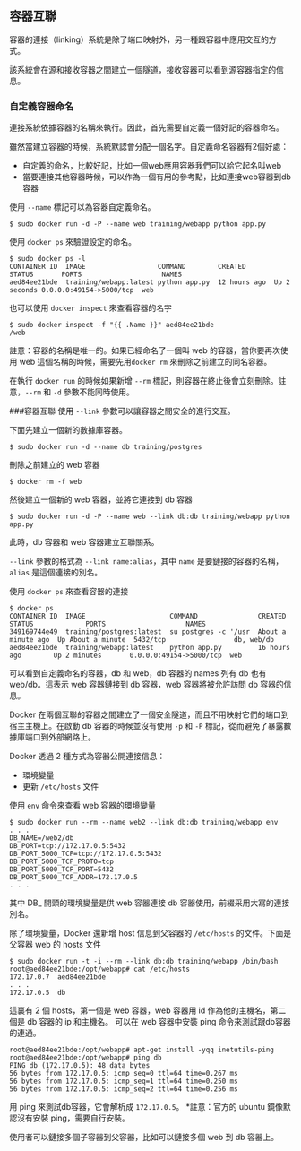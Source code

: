 ## 容器互聯
容器的連接（linking）系統是除了端口映射外，另一種跟容器中應用交互的方式。

該系統會在源和接收容器之間建立一個隧道，接收容器可以看到源容器指定的信息。

### 自定義容器命名
連接系統依據容器的名稱來執行。因此，首先需要自定義一個好記的容器命名。

雖然當建立容器的時候，系統默認會分配一個名字。自定義命名容器有2個好處：
* 自定義的命名，比較好記，比如一個web應用容器我們可以給它起名叫web
* 當要連接其他容器時候，可以作為一個有用的參考點，比如連接web容器到db容器

使用 `--name` 標記可以為容器自定義命名。
```
$ sudo docker run -d -P --name web training/webapp python app.py
```

使用 `docker ps` 來驗證設定的命名。
```
$ sudo docker ps -l
CONTAINER ID  IMAGE                  COMMAND        CREATED       STATUS       PORTS                    NAMES
aed84ee21bde  training/webapp:latest python app.py  12 hours ago  Up 2 seconds 0.0.0.0:49154->5000/tcp  web
```
也可以使用 `docker inspect` 來查看容器的名字
```
$ sudo docker inspect -f "{{ .Name }}" aed84ee21bde
/web
```
註意：容器的名稱是唯一的。如果已經命名了一個叫 web 的容器，當你要再次使用 web 這個名稱的時候，需要先用`docker rm` 來刪除之前建立的同名容器。

在執行 `docker run` 的時候如果新增 `--rm` 標記，則容器在終止後會立刻刪除。註意，`--rm` 和 `-d` 參數不能同時使用。

###容器互聯
使用 `--link` 參數可以讓容器之間安全的進行交互。

下面先建立一個新的數據庫容器。
```
$ sudo docker run -d --name db training/postgres
```
刪除之前建立的 web 容器
```
$ docker rm -f web
```
然後建立一個新的 web 容器，並將它連接到 db 容器
```
$ sudo docker run -d -P --name web --link db:db training/webapp python app.py
```
此時，db 容器和 web 容器建立互聯關系。

`--link` 參數的格式為 `--link name:alias`，其中 `name` 是要鏈接的容器的名稱，`alias` 是這個連接的別名。

使用 `docker ps` 來查看容器的連接
```
$ docker ps
CONTAINER ID  IMAGE                     COMMAND               CREATED             STATUS             PORTS                    NAMES
349169744e49  training/postgres:latest  su postgres -c '/usr  About a minute ago  Up About a minute  5432/tcp                 db, web/db
aed84ee21bde  training/webapp:latest    python app.py         16 hours ago        Up 2 minutes       0.0.0.0:49154->5000/tcp  web
```
可以看到自定義命名的容器，db 和 web，db 容器的 names 列有 db 也有 web/db。這表示 web 容器鏈接到 db 容器，web 容器將被允許訪問 db 容器的信息。

Docker 在兩個互聯的容器之間建立了一個安全隧道，而且不用映射它們的端口到宿主主機上。在啟動 db 容器的時候並沒有使用 `-p` 和 `-P` 標記，從而避免了暴露數據庫端口到外部網路上。

Docker 透過 2 種方式為容器公開連接信息：
* 環境變量
* 更新 `/etc/hosts` 文件

使用 `env` 命令來查看 web 容器的環境變量
```
$ sudo docker run --rm --name web2 --link db:db training/webapp env
. . .
DB_NAME=/web2/db
DB_PORT=tcp://172.17.0.5:5432
DB_PORT_5000_TCP=tcp://172.17.0.5:5432
DB_PORT_5000_TCP_PROTO=tcp
DB_PORT_5000_TCP_PORT=5432
DB_PORT_5000_TCP_ADDR=172.17.0.5
. . .
```
其中 DB_ 開頭的環境變量是供 web 容器連接 db 容器使用，前綴采用大寫的連接別名。

除了環境變量，Docker 還新增 host 信息到父容器的 `/etc/hosts` 的文件。下面是父容器 web 的 hosts 文件
```
$ sudo docker run -t -i --rm --link db:db training/webapp /bin/bash
root@aed84ee21bde:/opt/webapp# cat /etc/hosts
172.17.0.7  aed84ee21bde
. . .
172.17.0.5  db
```
這裏有 2 個 hosts，第一個是 web 容器，web 容器用 id 作為他的主機名，第二個是 db 容器的 ip 和主機名。
可以在 web 容器中安裝 ping 命令來測試跟db容器的連通。
```
root@aed84ee21bde:/opt/webapp# apt-get install -yqq inetutils-ping
root@aed84ee21bde:/opt/webapp# ping db
PING db (172.17.0.5): 48 data bytes
56 bytes from 172.17.0.5: icmp_seq=0 ttl=64 time=0.267 ms
56 bytes from 172.17.0.5: icmp_seq=1 ttl=64 time=0.250 ms
56 bytes from 172.17.0.5: icmp_seq=2 ttl=64 time=0.256 ms
```
用 ping 來測試db容器，它會解析成 `172.17.0.5`。
*註意：官方的 ubuntu 鏡像默認沒有安裝 ping，需要自行安裝。

使用者可以鏈接多個子容器到父容器，比如可以鏈接多個 web 到 db 容器上。
